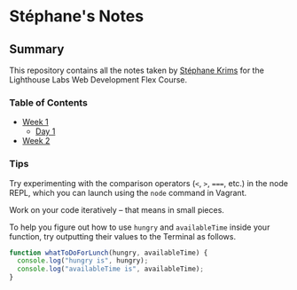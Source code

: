# Stéphane's Notes

## Summary

This repository contains all the notes taken by [Stéphane Krims](https://github.com/stephkri) for the Lighthouse Labs Web Development Flex Course.

### Table of Contents

* [Week 1](Week_1)
  * [Day 1](Week_1/Day_1)
* [Week 2](Week_2)

### Tips

Try experimenting with the comparison operators (`<`, `>`, `===`, etc.) in the node REPL, which you can launch using the `node` command in Vagrant.

Work on your code iteratively – that means in small pieces. 

To help you figure out how to use `hungry` and `availableTime` inside your function, try outputting their values to the Terminal as follows.

```javascript
function whatToDoForLunch(hungry, availableTime) {
  console.log("hungry is", hungry);
  console.log("availableTime is", availableTime);
}
```